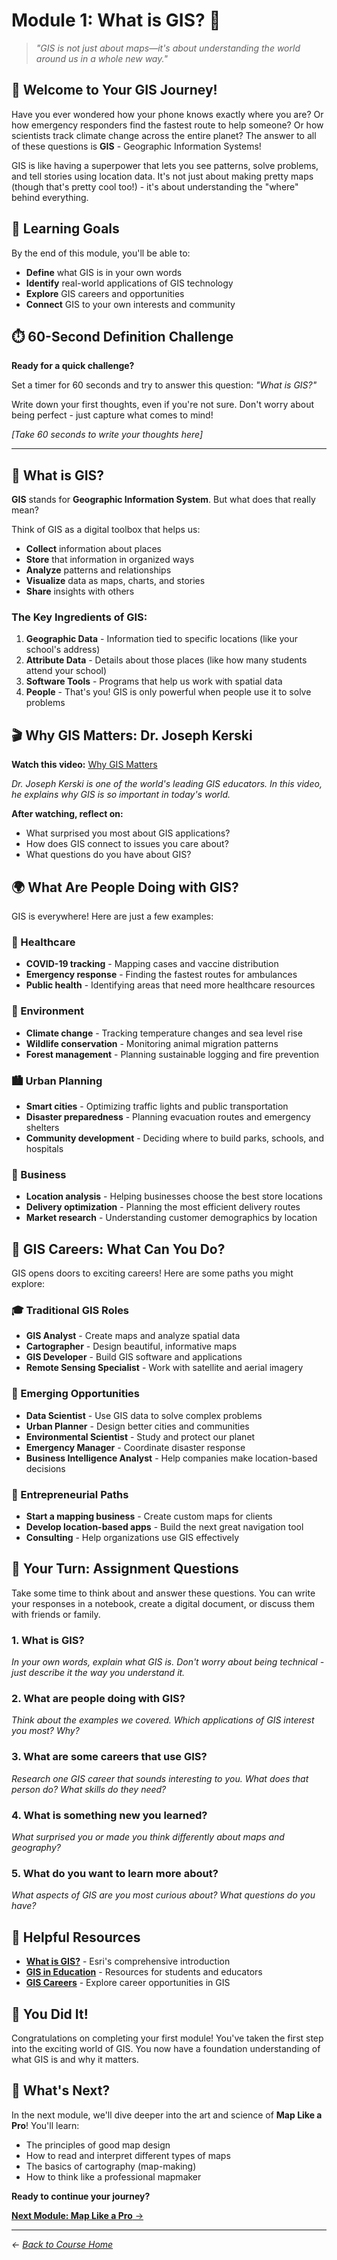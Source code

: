 # Module 1: What is GIS? 🎯

> *"GIS is not just about maps—it's about understanding the world around us in a whole new way."*

## 🚀 Welcome to Your GIS Journey!

Have you ever wondered how your phone knows exactly where you are? Or how emergency responders find the fastest route to help someone? Or how scientists track climate change across the entire planet? The answer to all of these questions is **GIS** - Geographic Information Systems!

GIS is like having a superpower that lets you see patterns, solve problems, and tell stories using location data. It's not just about making pretty maps (though that's pretty cool too!) - it's about understanding the "where" behind everything.

## 🎯 Learning Goals

By the end of this module, you'll be able to:

- **Define** what GIS is in your own words
- **Identify** real-world applications of GIS technology
- **Explore** GIS careers and opportunities
- **Connect** GIS to your own interests and community

## ⏱️ 60-Second Definition Challenge

**Ready for a quick challenge?** 

Set a timer for 60 seconds and try to answer this question: *"What is GIS?"* 

Write down your first thoughts, even if you're not sure. Don't worry about being perfect - just capture what comes to mind!

*[Take 60 seconds to write your thoughts here]*

---

## 🧠 What is GIS?

**GIS** stands for **Geographic Information System**. But what does that really mean?

Think of GIS as a digital toolbox that helps us:
- **Collect** information about places
- **Store** that information in organized ways
- **Analyze** patterns and relationships
- **Visualize** data as maps, charts, and stories
- **Share** insights with others

### The Key Ingredients of GIS:

1. **Geographic Data** - Information tied to specific locations (like your school's address)
2. **Attribute Data** - Details about those places (like how many students attend your school)
3. **Software Tools** - Programs that help us work with spatial data
4. **People** - That's you! GIS is only powerful when people use it to solve problems

## 🎬 Why GIS Matters: Dr. Joseph Kerski

**Watch this video:** [Why GIS Matters](https://www.youtube.com/watch?v=8ZbJwYX_GbI)

*Dr. Joseph Kerski is one of the world's leading GIS educators. In this video, he explains why GIS is so important in today's world.*

**After watching, reflect on:**
- What surprised you most about GIS applications?
- How does GIS connect to issues you care about?
- What questions do you have about GIS?

## 🌍 What Are People Doing with GIS?

GIS is everywhere! Here are just a few examples:

### 🏥 Healthcare
- **COVID-19 tracking** - Mapping cases and vaccine distribution
- **Emergency response** - Finding the fastest routes for ambulances
- **Public health** - Identifying areas that need more healthcare resources

### 🌱 Environment
- **Climate change** - Tracking temperature changes and sea level rise
- **Wildlife conservation** - Monitoring animal migration patterns
- **Forest management** - Planning sustainable logging and fire prevention

### 🏙️ Urban Planning
- **Smart cities** - Optimizing traffic lights and public transportation
- **Disaster preparedness** - Planning evacuation routes and emergency shelters
- **Community development** - Deciding where to build parks, schools, and hospitals

### 🚀 Business
- **Location analysis** - Helping businesses choose the best store locations
- **Delivery optimization** - Planning the most efficient delivery routes
- **Market research** - Understanding customer demographics by location

## 💼 GIS Careers: What Can You Do?

GIS opens doors to exciting careers! Here are some paths you might explore:

### 🎓 Traditional GIS Roles
- **GIS Analyst** - Create maps and analyze spatial data
- **Cartographer** - Design beautiful, informative maps
- **GIS Developer** - Build GIS software and applications
- **Remote Sensing Specialist** - Work with satellite and aerial imagery

### 🌟 Emerging Opportunities
- **Data Scientist** - Use GIS data to solve complex problems
- **Urban Planner** - Design better cities and communities
- **Environmental Scientist** - Study and protect our planet
- **Emergency Manager** - Coordinate disaster response
- **Business Intelligence Analyst** - Help companies make location-based decisions

### 🚀 Entrepreneurial Paths
- **Start a mapping business** - Create custom maps for clients
- **Develop location-based apps** - Build the next great navigation tool
- **Consulting** - Help organizations use GIS effectively

## 📝 Your Turn: Assignment Questions

Take some time to think about and answer these questions. You can write your responses in a notebook, create a digital document, or discuss them with friends or family.

### 1. What is GIS?
*In your own words, explain what GIS is. Don't worry about being technical - just describe it the way you understand it.*

### 2. What are people doing with GIS?
*Think about the examples we covered. Which applications of GIS interest you most? Why?*

### 3. What are some careers that use GIS?
*Research one GIS career that sounds interesting to you. What does that person do? What skills do they need?*

### 4. What is something new you learned?
*What surprised you or made you think differently about maps and geography?*

### 5. What do you want to learn more about?
*What aspects of GIS are you most curious about? What questions do you have?*

## 🔗 Helpful Resources

- **[What is GIS?](https://www.esri.com/en-us/what-is-gis/overview)** - Esri's comprehensive introduction
- **[GIS in Education](https://www.esri.com/en-us/industries/k-12-education/community)** - Resources for students and educators
- **[GIS Careers](https://www.esri.com/en-us/what-is-gis/careers)** - Explore career opportunities in GIS

## 🎉 You Did It!

Congratulations on completing your first module! You've taken the first step into the exciting world of GIS. You now have a foundation understanding of what GIS is and why it matters.

## 🚀 What's Next?

In the next module, we'll dive deeper into the art and science of **Map Like a Pro**! You'll learn:
- The principles of good map design
- How to read and interpret different types of maps
- The basics of cartography (map-making)
- How to think like a professional mapmaker

**Ready to continue your journey?**

[**Next Module: Map Like a Pro** →](../02-map-like-a-pro/README.md)

---

*← [Back to Course Home](../README.md)* 